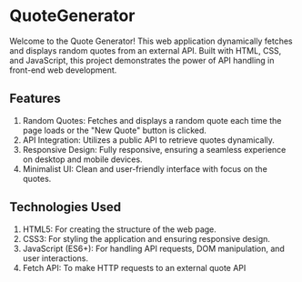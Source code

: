 # QuoteGenerator
Welcome to the Quote Generator! This web application dynamically fetches and displays random quotes from an external API. Built with HTML, CSS, and JavaScript, this project demonstrates the power of API handling in front-end web development.
## Features
1) Random Quotes: Fetches and displays a random quote each time the page loads or the "New Quote" button is clicked.
2) API Integration: Utilizes a public API to retrieve quotes dynamically.
3) Responsive Design: Fully responsive, ensuring a seamless experience on desktop and mobile devices.
4) Minimalist UI: Clean and user-friendly interface with focus on the quotes.
## Technologies Used
1) HTML5: For creating the structure of the web page.
2) CSS3: For styling the application and ensuring responsive design.
3) JavaScript (ES6+): For handling API requests, DOM manipulation, and user interactions.
4) Fetch API: To make HTTP requests to an external quote API
